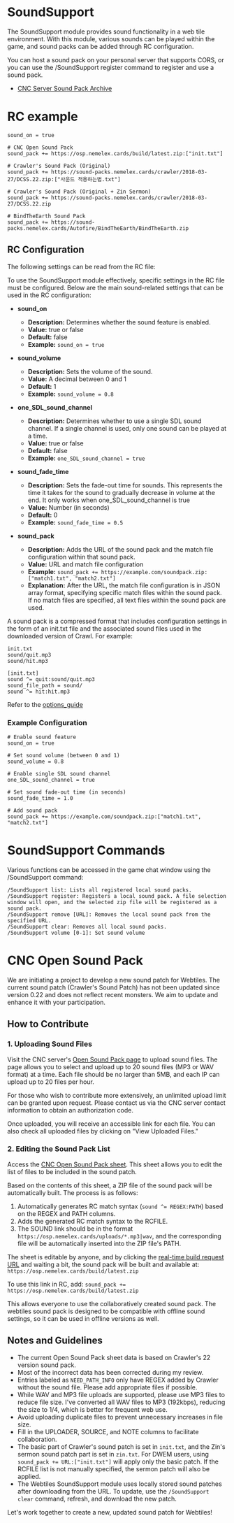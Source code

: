 # SoundSupport

The SoundSupport module provides sound functionality in a web tile environment. With this module, various sounds can be
played within the game, and sound packs can be added through RC configuration.

You can host a sound pack on your personal server that supports CORS, or you can use the /SoundSupport register command
to register and use a sound pack.

- [CNC Server Sound Pack Archive](https://sound-packs.nemelex.cards)

# RC example

```
sound_on = true

# CNC Open Sound Pack
sound_pack += https://osp.nemelex.cards/build/latest.zip:["init.txt"]

# Crawler's Sound Pack (Original)
sound_pack += https://sound-packs.nemelex.cards/crawler/2018-03-27/DCSS.22.zip:["사운드 적용하는법.txt"]

# Crawler's Sound Pack (Original + Zin Sermon)
sound_pack += https://sound-packs.nemelex.cards/crawler/2018-03-27/DCSS.22.zip

# BindTheEarth Sound Pack
sound_pack += https://sound-packs.nemelex.cards/Autofire/BindTheEarth/BindTheEarth.zip
```

## RC Configuration

The following settings can be read from the RC file:

To use the SoundSupport module effectively, specific settings in the RC file must be configured. Below are the main
sound-related settings that can be used in the RC configuration:

- **sound_on**
    - **Description:** Determines whether the sound feature is enabled.
    - **Value:** true or false
    - **Default:** false
    - **Example:** `sound_on = true`

- **sound_volume**
    - **Description:** Sets the volume of the sound.
    - **Value:** A decimal between 0 and 1
    - **Default:** 1
    - **Example:** `sound_volume = 0.8`

- **one_SDL_sound_channel**
    - **Description:** Determines whether to use a single SDL sound channel. If a single channel is used, only one sound
      can be played at a time.
    - **Value:** true or false
    - **Default:** false
    - **Example:** `one_SDL_sound_channel = true`

- **sound_fade_time**
  - **Description:** Sets the fade-out time for sounds. This represents the time it takes for the sound to gradually
    decrease in volume at the end. It only works when one_SDL_sound_channel is true
  - **Value:** Number (in seconds)
  - **Default:** 0
  - **Example:** `sound_fade_time = 0.5`

- **sound_pack**
    - **Description:** Adds the URL of the sound pack and the match file configuration within that sound pack.
    - **Value:** URL and match file configuration
    - **Example:** `sound_pack += https://example.com/soundpack.zip:["match1.txt", "match2.txt"]`
    - **Explanation:** After the URL, the match file configuration is in JSON array format, specifying specific match
      files within the sound pack. If no match files are specified, all text files within the sound pack are used.

A sound pack is a compressed format that includes configuration settings in the form of an init.txt file and the associated sound files used in the downloaded version of Crawl. For example:
```plaintext
init.txt
sound/quit.mp3
sound/hit.mp3
```
```plaintext
[init.txt]
sound ^= quit:sound/quit.mp3
sound_file_path = sound/
sound ^= hit:hit.mp3
```
Refer to the [options_guide](https://raw.githubusercontent.com/crawl/crawl/master/crawl-ref/docs/options_guide.txt)

### Example Configuration

```plaintext
# Enable sound feature
sound_on = true

# Set sound volume (between 0 and 1)
sound_volume = 0.8

# Enable single SDL sound channel
one_SDL_sound_channel = true

# Set sound fade-out time (in seconds)
sound_fade_time = 1.0

# Add sound pack
sound_pack += https://example.com/soundpack.zip:["match1.txt", "match2.txt"]
```

# SoundSupport Commands

Various functions can be accessed in the game chat window using the /SoundSupport command:

```plaintext
/SoundSupport list: Lists all registered local sound packs.
/SoundSupport register: Registers a local sound pack. A file selection window will open, and the selected zip file will be registered as a sound pack.
/SoundSupport remove [URL]: Removes the local sound pack from the specified URL.
/SoundSupport clear: Removes all local sound packs.
/SoundSupport volume [0-1]: Set sound volume
```

# CNC Open Sound Pack
We are initiating a project to develop a new sound patch for Webtiles. The current sound patch (Crawler's Sound Patch) has not been updated since version 0.22 and does not reflect recent monsters. We aim to update and enhance it with your participation.

## How to Contribute

### 1. Uploading Sound Files

Visit the CNC server's [Open Sound Pack page](https://osp.nemelex.cards/) to upload sound files. The page allows you to select and upload up to 20 sound files (MP3 or WAV format) at a time. Each file should be no larger than 5MB, and each IP can upload up to 20 files per hour.

For those who wish to contribute more extensively, an unlimited upload limit can be granted upon request. Please contact us via the CNC server contact information to obtain an authorization code.

Once uploaded, you will receive an accessible link for each file. You can also check all uploaded files by clicking on "View Uploaded Files."

### 2. Editing the Sound Pack List

Access the [CNC Open Sound Pack sheet](https://docs.google.com/spreadsheets/d/1ePlT10S0uyhqyBm4bZixnGSkfnHmcfUa8JViuDqE0Ow/edit?gid=155014829#gid=155014829). This sheet allows you to edit the list of files to be included in the sound patch.

Based on the contents of this sheet, a ZIP file of the sound pack will be automatically built. The process is as follows:

1. Automatically generates RC match syntax (`sound ^= REGEX:PATH`) based on the REGEX and PATH columns.
2. Adds the generated RC match syntax to the RCFILE.
3. The SOUND link should be in the format `https://osp.nemelex.cards/uploads/*.mp3|wav`, and the corresponding file will be automatically inserted into the ZIP file's PATH.

The sheet is editable by anyone, and by clicking the [real-time build request URL](https://osp.nemelex.cards/request-build) and waiting a bit, the sound pack will be built and available at: `https://osp.nemelex.cards/build/latest.zip`

To use this link in RC, add: `sound_pack += https://osp.nemelex.cards/build/latest.zip`

This allows everyone to use the collaboratively created sound pack. The webtiles sound pack is designed to be compatible with offline sound settings, so it can be used in offline versions as well.

## Notes and Guidelines

- The current Open Sound Pack sheet data is based on Crawler's 22 version sound pack.
- Most of the incorrect data has been corrected during my review.
- Entries labeled as `NEED_PATH_INFO` only have REGEX added by Crawler without the sound file. Please add appropriate files if possible.
- While WAV and MP3 file uploads are supported, please use MP3 files to reduce file size. I've converted all WAV files to MP3 (192kbps), reducing the size to 1/4, which is better for frequent web use.
- Avoid uploading duplicate files to prevent unnecessary increases in file size.
- Fill in the UPLOADER, SOURCE, and NOTE columns to facilitate collaboration.
- The basic part of Crawler's sound patch is set in `init.txt`, and the Zin's sermon sound patch part is set in `zin.txt`. For DWEM users, using `sound_pack += URL:["init.txt"]` will apply only the basic patch. If the RCFILE list is not manually specified, the sermon patch will also be applied.
- The Webtiles SoundSupport module uses locally stored sound patches after downloading from the URL. To update, use the `/SoundSupport clear` command, refresh, and download the new patch.

Let's work together to create a new, updated sound patch for Webtiles!
